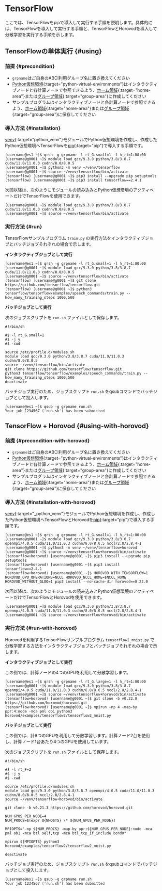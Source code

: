 # TensorFlow

ここでは、TensorFlowをpipで導入して実行する手順を説明します。具体的には、TensorFlowを導入して実行する手順と、TensorFlowとHorovodを導入して分散学習を実行する手順を示します。

## TensorFlowの単体実行 {#using}

### 前提 {#precondition}

- `grpname`はご自身のABCI利用グループ名に置き換えてください
- [Python仮想環境](/06/#python-virtual-environments){:target="python-virtual-environments"}はインタラクティブノードと各計算ノードで参照できるよう、[ホーム領域](/04/#home-area){:target="home-area"}または[グループ領域](/04/#group-area){:target="group-area"}に作成してください
- サンプルプログラムはインタラクティブノードと各計算ノードで参照できるよう、[ホーム領域](/04/#home-area){:target="home-area"}または[グループ領域](/04/#group-area){:target="group-area"}に保存してください

### 導入方法 {#installation}

[venv](/06/#venv){:target="python_venv"}モジュールでPython仮想環境を作成し、作成したPython仮想環境へTensorFlowを[pip](/06/#pip){:target="pip"}で導入する手順です。

```
[username@es1 ~]$ qrsh -g grpname -l rt_G.small=1 -l h_rt=1:00:00
[username@g0001 ~]$ module load gcc/9.3.0 python/3.8/3.8.7 cuda/11.0/11.0.3 cudnn/8.0/8.0.5
[username@g0001 ~]$ python3 -m venv ~/venv/tensorflow
[username@g0001 ~]$ source ~/venv/tensorflow/bin/activate
(tensorflow) [username@g0001 ~]$ pip3 install --upgrade pip setuptools
(tensorflow) [username@g0001 ~]$ pip3 install tensorflow==2.4.1
```

次回以降は、次のようにモジュールの読み込みとPython仮想環境のアクティベートだけでTensorFlowを使用できます。

```
[username@g0001 ~]$ module load gcc/9.3.0 python/3.8/3.8.7 cuda/11.0/11.0.3 cudnn/8.0/8.0.5
[username@g0001 ~]$ source ~/venv/tensorflow/bin/activate
```

### 実行方法 {#run}

TensorFlowサンプルプログラム `train.py` の実行方法をインタラクティブジョブとバッチジョブそれぞれの場合で示します。

**インタラクティブジョブとして実行**

```
[username@es1 ~]$ qrsh -g grpname -l rt_G.small=1 -l h_rt=1:00:00
[username@g0001 ~]$ module load gcc/9.3.0 python/3.8/3.8.7 cuda/11.0/11.0.3 cudnn/8.0/8.0.5
[username@g0001 ~]$ source ~/venv/tensorflow/bin/activate
(tensorflow) [username@g0001 ~]$ git clone https://github.com/tensorflow/tensorflow.git
(tensorflow) [username@g0001 ~]$ python3 tensorflow/tensorflow/examples/speech_commands/train.py --how_many_training_steps 1000,500
```

**バッチジョブとして実行**

次のジョブスクリプトを `run.sh` ファイルとして保存します。

```shell
#!/bin/sh

#$ -l rt_G.small=1
#$ -j y
#$ -cwd

source /etc/profile.d/modules.sh
module load gcc/9.3.0 python/3.8/3.8.7 cuda/11.0/11.0.3 cudnn/8.0/8.0.5
source ~/venv/tensorflow/bin/activate
git clone https://github.com/tensorflow/tensorflow.git
python3 tensorflow/tensorflow/examples/speech_commands/train.py --how_many_training_steps 1000,500
deactivate
```

バッチジョブ実行のため、ジョブスクリプト `run.sh` をqsubコマンドでバッチジョブとして投入します。

```
[username@es1 ~]$ qsub -g grpname run.sh
Your job 1234567 ('run.sh') has been submitted
```

## TensorFlow + Horovod {#using-with-horovod}

### 前提 {#precondition-with-horovod}

- `grpname`はご自身のABCI利用グループ名に置き換えてください
- [Python仮想環境](/06/#python-virtual-environments){:target="python-virtual-environments"}はインタラクティブノードと各計算ノードで参照できるよう、[ホーム領域](/04/#home-area){:target="home-area"}または[グループ領域](/04/#group-area){:target="group-area"}に作成してください
- サンプルプログラムはインタラクティブノードと各計算ノードで参照できるよう、[ホーム領域](/04/#home-area){:target="home-area"}または[グループ領域](/04/#group-area){:target="group-area"}に保存してください

### 導入方法 {#installation-with-horovod}

[venv](/06/#venv){:target="_python_venv"}モジュールでPython仮想環境を作成し、作成したPython仮想環境へTensorFlowとHorovodを[pip](/06/#pip){:target="pip"}で導入する手順です。

```
[username@es1 ~]$ qrsh -g grpname -l rt_G.small=1 -l h_rt=1:00:00
[username@g0001 ~]$ module load gcc/9.3.0 python/3.8/3.8.7 openmpi/4.0.5 cuda/11.0/11.0.3 cudnn/8.0/8.0.5 nccl/2.8/2.8.4-1
[username@g0001 ~]$ python3 -m venv ~/venv/tensorflow+horovod
[username@g0001 ~]$ source ~/venv/tensorflow+horovod/bin/activate
(tensorflow+horovod) [username@g0001 ~]$ pip3 install --upgrade pip setuptools
(tensorflow+horovod) [username@g0001 ~]$ pip3 install tensorflow==2.4.1
(tensorflow+horovod) [username@g0001 ~]$ HOROVOD_WITH_TENSORFLOW=1 HOROVOD_GPU_OPERATIONS=NCCL HOROVOD_NCCL_HOME=$NCCL_HOME HOROVOD_WITHOUT_GLOO=1 pip3 install --no-cache-dir horovod==0.22.0
```

次回以降は、次のようにモジュールの読み込みとPython仮想環境のアクティベートだけでTensorFlowとHorovodを使用できます。

```
[username@g0001 ~]$ module load gcc/9.3.0 python/3.8/3.8.7 openmpi/4.0.5 cuda/11.0/11.0.3 cudnn/8.0/8.0.5 nccl/2.8/2.8.4-1
[username@g0001 ~]$ source ~/venv/tensorflow+horovod/bin/activate
```

### 実行方法 {#run-with-horovod}

Horovodを利用するTensorFlowサンプルプログラム `tensorflow2_mnist.py` で分散学習する方法をインタラクティブジョブとバッチジョブそれぞれの場合で示します。

**インタラクティブジョブとして実行**

この例では、計算ノードの4つのGPUを利用して分散学習します。

```
[username@es1 ~]$ qrsh -g grpname -l rt_G.large=1 -l h_rt=1:00:00
[username@g0001 ~]$ module load gcc/9.3.0 python/3.8/3.8.7 openmpi/4.0.5 cuda/11.0/11.0.3 cudnn/8.0/8.0.5 nccl/2.8/2.8.4-1
[username@g0001 ~]$ source ~/venv/tensorflow+horovod/bin/activate
(tensorflow+horovod) [username@g0001 ~]$ git clone -b v0.22.0 https://github.com/horovod/horovod.git
(tensorflow+horovod) [username@g0001 ~]$ mpirun -np 4 -map-by ppr:4:node -mca pml ob1 python3 horovod/examples/tensorflow2/tensorflow2_mnist.py
```

**バッチジョブとして実行**

この例では、計8つのGPUを利用して分散学習します。計算ノード2台を使用し、計算ノード1台あたり4つのGPUを使用しています。

次のジョブスクリプトを `run.sh` ファイルとして保存します。

```shell
#!/bin/sh

#$ -l rt_F=2
#$ -j y
#$ -cwd

source /etc/profile.d/modules.sh
module load gcc/9.3.0 python/3.8/3.8.7 openmpi/4.0.5 cuda/11.0/11.0.3 cudnn/8.0/8.0.5 nccl/2.8/2.8.4-1
source ~/venv/tensorflow+horovod/bin/activate

git clone -b v0.21.3 https://github.com/horovod/horovod.git

NUM_GPUS_PER_NODE=4
NUM_PROCS=$(expr ${NHOSTS} \* ${NUM_GPUS_PER_NODE})

MPIOPTS="-np ${NUM_PROCS} -map-by ppr:${NUM_GPUS_PER_NODE}:node -mca pml ob1 -mca btl self,tcp -mca btl_tcp_if_include bond0"

mpirun ${MPIOPTS} python3 horovod/examples/tensorflow2/tensorflow2_mnist.py

deactivate
```

バッチジョブ実行のため、ジョブスクリプト `run.sh` をqsubコマンドでバッチジョブとして投入します。

```
[username@es1 ~]$ qsub -g grpname run.sh
Your job 1234567 ('run.sh') has been submitted
```
